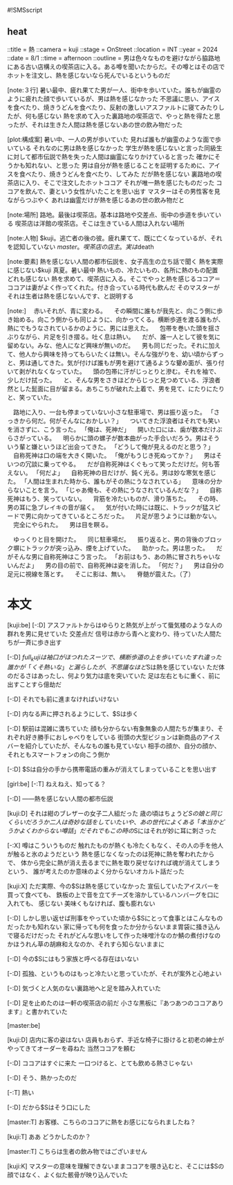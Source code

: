 #!SMSscript

## heat

::title = 熱
::camera = kuji
::stage = OnStreet
::location = INT
::year = 2024
::date = 8/1
::time = afternoon
::outline = 男は色々なものを避けながら脇路地にある古い店構えの喫茶店に入る。ある噂を聞いたからだ。その噂とはその店でホットを注文し、熱を感じないなら死んでいるというものだ

[note:３行]
暑い最中、疲れ果てた男が一人、街中を歩いていた。誰もが幽霊のように疲れた顔で歩いているが、男は熱を感じなかった
不思議に思い、アイスを食べたり、焼きうどんを食べたり、反射の激しいアスファルトに寝てみたりしたが、何も感じない
熱を求めて入った裏路地の喫茶店で、やっと熱を得たと思ったが、それは生きた人間は熱を感じないあの世の飲み物だった

[plot:構成案]
暑い中、一人の男が歩いていた
見れば誰もが幽霊のような面で歩いている
それなのに男は熱を感じなかった
学生が熱を感じないと言った同級生に対して都市伝説で熱を失った人間は幽霊になりかけていると言った
確かにそうかも知れない、と思った
男は自分が熱を感じることを証明するために、アイスを食べたり、焼きうどんを食べたり、してみた
だが熱を感じない
裏路地の喫茶店に入り、そこで注文したホットココア
それが唯一熱を感じたものだった
ココアを飲んで、妻という女性がいたことを思い出す
マスターはその男性客を見ながらつぶやく
あれは幽霊だけが熱を感じるあの世の飲み物だと

[note:場所]
路地。最後は喫茶店。基本は路地や交差点、街中の歩道を歩いている
喫茶店は洋館の喫茶店。そこは生きている人間は入れない場所

[note:人物]
$kuji。逃亡者の後の彼。疲れ果てて、既に亡くなっているが、それを認知していない
$master。喫茶店の店主。実は$death

[note:要素]
熱を感じない人間の都市伝説を、女子高生の立ち話で聞く
熱を実際に感じない$kuji
真夏。暑い最中
熱いもの、冷たいもの、各所に熱のもの配置
どれも感じない
熱を求めて、喫茶店に入る。そこでやっと熱を感じるココア＝ココアは妻がよく作ってくれた。付き合っている時代も飲んだ
そのマスターがそれは生者は熱を感じないんです、と説明する

[note:]
　赤いそれが、青に変わる。
　その瞬間に誰もが我先と、向こう側に歩き始める。向こう側からも同じように、向かってくる。横断歩道を渡る誰もが、熱にでもうなされているかのように、男には思えた。
　包帯を巻いた頭を揺さぶりながら、片足を引き摺る。吐く息は熱い。
　だが、誰一人として彼を気に留めない。みな、他人になど興味が無いのだ。
　男も同じだった。それに加えて、他人から興味を持ってもらいたくは無い。そんな強がりを、幼い頃からずっと、男は通してきた。気が付けば誰もが男を避けて通るような顰め面が、張り付いて剥がれなくなっていた。
　頭の包帯に汗がじっとりと滲む。それを袖で、少しだけ拭った。
　と、そんな男をさきほどからじっと見つめている、浮浪者然とした髭面に目が留まる。あちこちが破れた上着で、男を見て、にたりにたりと、笑っていた。

　路地に入り、一台も停まっていない小さな駐車場で、男は振り返った。
「さっきから何だ。何がそんなにおかしい？」
　ついてきた浮浪者はそれでも笑いを消さずに、こう言った。
「俺は、死神だ」
　開いた口には、歯が数本だけぶらさがっている。
　明らかに頭の螺子が数本曲がった手合いだろう。男はそういう輩と嫌というほど出会ってきた。
「どうして俺が見えるのだと思う？」
　自称死神は口の端を大きく開いた。
「俺がもうじき死ぬってか？」
　男はそいつの冗談に乗ってやる。
　だが自称死神はくぐもって笑っただけだ。何も答えない。
「何だよ」
　自称死神の目だけが、鈍く光る。男は妙な寒気を感じた。
「人間は生まれた時から、誰もがその熱にうなされている」
　意味の分からないことを言う。
「じゃあ俺も、その熱にうなされているんだな？」
　自称死神はもう、笑っていない。
　背筋を冷たいものが、滑り落ちた。
　その時、男の耳に急ブレイキの音が届く。
　気が付いた時には既に、トラックが猛スピードで男に向かってきているところだった。
　片足が思うようには動かない。
　完全にやられた。
　男は目を瞑る。

　ゆっくりと目を開けた。
　同じ駐車場だ。
　振り返ると、男の背後のブロック塀にトラックが突っ込み、煙を上げていた。
　助かった。男は思った。
　だがそんな男に自称死神はこう言った。
「お前はもう、あの熱に冒されちゃいないんだよ」
　男の目の前で、自称死神は姿を消した。
「何だ？」
　男は自分の足元に視線を落とす。
　そこに影は、無い。
　脊髄が震えた。（了）

# 本文

[kuji:be]
[-:D]
アスファルトからはゆらりと熱気が上がって蜃気楼のような人の群れを男に見せていた
交差点だ
信号は赤から青へと変わり、待っていた人間たちが一斉に歩き出す

[-:D]
$full_kujiは袖口がほつれたスーツで、横断歩道の上を歩いていた
すれ違った誰かが「くそ熱いな」と漏らしたが、不思議なほど$Sは熱を感じていない
ただ体のだるさはあったし、何より気力は底を突いていた
足は左右ともに重く、前に出すことすら億劫だ

[-:D]
それでも前に進まなければいけない

[-:D]
内なる声に押されるようにして、$Sは歩く

[-:D]
駅前は混雑に満ちていた
顔も分からない有象無象の人間たちが集まり、それぞれ好き勝手におしゃべりをしている
街頭の大型ビジョンは新商品のアイスバーを紹介していたが、そんなもの誰も見ていない
相手の顔か、自分の顔か、それともスマートフォンの向こう側か

[-:D]
$Sは自分の手から携帯電話の重みが消えてしまっていることを思い出す

[girl:be]
[-:T]
ねえねえ、知ってる？

[-:D]
――熱を感じない人間の都市伝説

[kuji:D]
それは紺のブレザーの女子二人組だった
歳の頃はちょうど$Sの娘と同じくらいだろうか
二人は奇妙な話をしていた
いや、あの世代によくある「本当かどうかよくわからない噂話」だ
それでもこの時の$Sにはそれが妙に耳に刺さった

[-:X]
噂はこういうものだ
触れたものが熱くも冷たくもなく、その人の手を他人が触ると氷のようだという
熱を感じなくなったのは死神に熱を奪われたからで、
体から完全に熱が消え去るまでに熱を取り戻せなければ魂が消えてしまうという、
誰が考えたのか意味のよく分からないオカルト話だった

[kuji:X]
ただ実際、今の$Sは熱を感じていなかった
宣伝していたアイスバーを買って食べても、
鉄板の上で音を立てチーズを溶かしているハンバーグを口に入れても、
感じない
美味くもなければ、腹も膨れない

[-:D]
しかし思い返せば刑事をやっていた頃から$Sにとって食事とはこんなものだったかも知れない
家に帰っても何を食ったか分からないまま胃袋に掻き込んで寝るだけだった
それがどんな思いをして作った味噌汁なのか鯖の煮付けなのかほうれん草の胡麻和えなのか、それすら知らないままに

[-:D]
今の$Sにはもう家族と呼べる存在はいない

[-:D]
孤独、というものはもっと冷たいと思っていたが、それが案外と心地よい

[-:D]
気づくと人気のない裏路地へと足を踏み入れていた

[-:D]
足を止めたのは一軒の喫茶店の前だ
小さな黒板に『あつあつのココアあります』と書かれていた

[master:be]

[kuji:D]
店内に客の姿はない
店員もおらず、手近な椅子に掛けると初老の紳士がやってきてオーダーを尋ねた
当然ココアを頼む

[-:D]
ココアはすぐに来た
一口つけると、とても飲める熱さじゃない

[-:D]
そう、熱かったのだ

[-:T]
熱い

[-:D]
だから$Sはそう口にした

[master:T]
お客様、こちらのココアに熱をお感じになられましたね？

[kuji:T]
ああ
どうかしたのか？

[master:T]
こちらは生者の飲み物ではございません

[kuji:K]
マスターの意味を理解できないままココアを覗き込むと、そこには$Sの顔ではなく、よく似た骸骨が映り込んでいた
